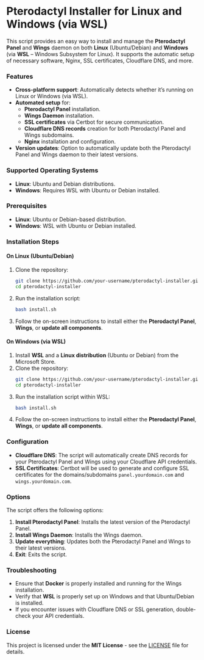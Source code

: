 
# Pterodactyl Installer for Linux and Windows (via WSL)

This script provides an easy way to install and manage the **Pterodactyl Panel** and **Wings** daemon on both **Linux** (Ubuntu/Debian) and **Windows** (via **WSL** – Windows Subsystem for Linux). It supports the automatic setup of necessary software, Nginx, SSL certificates, Cloudflare DNS, and more.

### Features
- **Cross-platform support**: Automatically detects whether it’s running on Linux or Windows (via WSL).
- **Automated setup** for:
  - **Pterodactyl Panel** installation.
  - **Wings Daemon** installation.
  - **SSL certificates** via Certbot for secure communication.
  - **Cloudflare DNS records** creation for both Pterodactyl Panel and Wings subdomains.
  - **Nginx** installation and configuration.
- **Version updates**: Option to automatically update both the Pterodactyl Panel and Wings daemon to their latest versions.

### Supported Operating Systems
- **Linux**: Ubuntu and Debian distributions.
- **Windows**: Requires WSL with Ubuntu or Debian installed.

### Prerequisites
- **Linux**: Ubuntu or Debian-based distribution.
- **Windows**: WSL with Ubuntu or Debian installed.

### Installation Steps

#### On Linux (Ubuntu/Debian)
1. Clone the repository:
   ```bash
   git clone https://github.com/your-username/pterodactyl-installer.git
   cd pterodactyl-installer
   ```
2. Run the installation script:
   ```bash
   bash install.sh
   ```
3. Follow the on-screen instructions to install either the **Pterodactyl Panel**, **Wings**, or **update all components**.

#### On Windows (via WSL)
1. Install **WSL** and a **Linux distribution** (Ubuntu or Debian) from the Microsoft Store.
2. Clone the repository:
   ```bash
   git clone https://github.com/your-username/pterodactyl-installer.git
   cd pterodactyl-installer
   ```
3. Run the installation script within WSL:
   ```bash
   bash install.sh
   ```
4. Follow the on-screen instructions to install either the **Pterodactyl Panel**, **Wings**, or **update all components**.

### Configuration
- **Cloudflare DNS**: The script will automatically create DNS records for your Pterodactyl Panel and Wings using your Cloudflare API credentials.
- **SSL Certificates**: Certbot will be used to generate and configure SSL certificates for the domains/subdomains `panel.yourdomain.com` and `wings.yourdomain.com`.

### Options
The script offers the following options:
1. **Install Pterodactyl Panel**: Installs the latest version of the Pterodactyl Panel.
2. **Install Wings Daemon**: Installs the Wings daemon.
3. **Update everything**: Updates both the Pterodactyl Panel and Wings to their latest versions.
4. **Exit**: Exits the script.

### Troubleshooting
- Ensure that **Docker** is properly installed and running for the Wings installation.
- Verify that **WSL** is properly set up on Windows and that Ubuntu/Debian is installed.
- If you encounter issues with Cloudflare DNS or SSL generation, double-check your API credentials.

### License
This project is licensed under the **MIT License** - see the [LICENSE](LICENSE) file for details.
